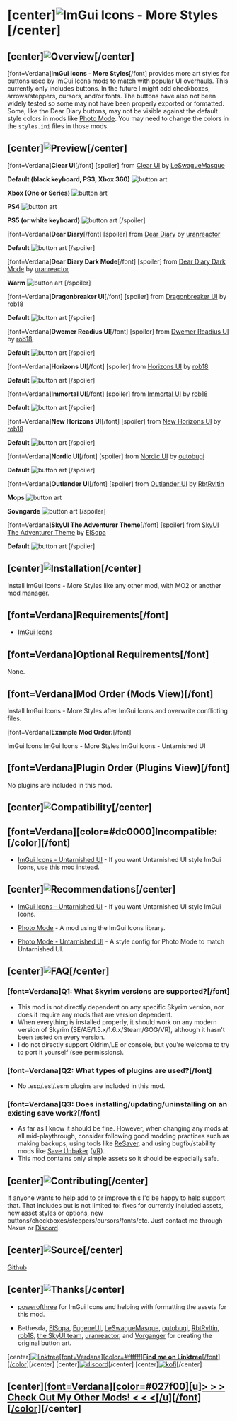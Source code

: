 # \[center\]![ImGui Icons - More Styles](https://raw.githubusercontent.com/GroundAura/ImGui-SkyUI-Icons/main/docs/images/brand/Title.png)\[/center\]

## \[center\]![Overview](https://raw.githubusercontent.com/GroundAura/ImGui-SkyUI-Icons/main/docs/images/banners/Overview.png)\[/center\]

\[font=Verdana\]**ImGui Icons - More Styles**\[/font\] provides more art styles for buttons used by ImGui Icons mods to match with popular UI overhauls. This currently only includes buttons. In the future I might add checkboxes, arrows/steppers, cursors, and/or fonts. The buttons have also not been widely tested so some may not have been properly exported or formatted. Some, like the Dear Diary buttons, may not be visible against the default style colors in mods like [Photo Mode](https://www.nexusmods.com/skyrimspecialedition/mods/91701). You may need to change the colors in the `styles.ini` files in those mods.

## \[center\]![Preview](https://raw.githubusercontent.com/GroundAura/ImGui-SkyUI-Icons/main/docs/images/banners/Preview.png)\[/center\]

\[font=Verdana\]**Clear UI**\[/font\]
\[spoiler\]
from [Clear UI](https://www.nexusmods.com/skyrimspecialedition/mods/51783) by [LeSwagueMasque](https://www.nexusmods.com/users/2390394)

**Default (black keyboard, PS3, Xbox 360)**
![button art](https://raw.githubusercontent.com/GroundAura/ImGui-SkyUI-Icons/main/docs/images/preview/Button_ClearUI-default.png)

**Xbox (One or Series)**
![button art](https://raw.githubusercontent.com/GroundAura/ImGui-SkyUI-Icons/main/docs/images/preview/Button_ClearUI-xbox1.png)

**PS4**
![button art](https://raw.githubusercontent.com/GroundAura/ImGui-SkyUI-Icons/main/docs/images/preview/Button_ClearUI-ps4.png)

**PS5 (or white keyboard)**
![button art](https://raw.githubusercontent.com/GroundAura/ImGui-SkyUI-Icons/main/docs/images/preview/Button_ClearUI-ps5.png)
\[/spoiler\]

\[font=Verdana\]**Dear Diary**\[/font\]
\[spoiler\]
from [Dear Diary](https://www.nexusmods.com/skyrimspecialedition/mods/23010) by [uranreactor](https://www.nexusmods.com/users/1863120)

**Default**
![button art](https://raw.githubusercontent.com/GroundAura/ImGui-SkyUI-Icons/main/docs/images/preview/Button_DearDiary.png)
\[/spoiler\]

\[font=Verdana\]**Dear Diary Dark Mode**\[/font\]
\[spoiler\]
from [Dear Diary Dark Mode](https://www.nexusmods.com/skyrimspecialedition/mods/60837) by [uranreactor](https://www.nexusmods.com/users/18631200)

**Warm**
![button art](https://raw.githubusercontent.com/GroundAura/ImGui-SkyUI-Icons/main/docs/images/preview/Button_DearDiaryDarkMode.png)
\[/spoiler\]

\[font=Verdana\]**Dragonbreaker UI**\[/font\]
\[spoiler\]
from [Dragonbreaker UI](https://www.nexusmods.com/skyrimspecialedition/mods/73208) by [rob18](https://www.nexusmods.com/users/655360)

**Default**
![button art](https://raw.githubusercontent.com/GroundAura/ImGui-SkyUI-Icons/main/docs/images/preview/Button_Dragonbreaker.png)
\[/spoiler\]

\[font=Verdana\]**Dwemer Readius UI**\[/font\]
\[spoiler\]
from [Dwemer Readius UI](https://www.nexusmods.com/skyrimspecialedition/mods/46393) by [rob18](https://www.nexusmods.com/users/655360)

**Default**
![button art](https://raw.githubusercontent.com/GroundAura/ImGui-SkyUI-Icons/main/docs/images/preview/Button_DwemerReadius.png)
\[/spoiler\]

\[font=Verdana\]**Horizons UI**\[/font\]
\[spoiler\]
from [Horizons UI](https://www.nexusmods.com/skyrimspecialedition/mods/55441) by [rob18](https://www.nexusmods.com/users/655360)

**Default**
![button art](https://raw.githubusercontent.com/GroundAura/ImGui-SkyUI-Icons/main/docs/images/preview/Button_Horizons.png)
\[/spoiler\]

\[font=Verdana\]**Immortal UI**\[/font\]
\[spoiler\]
from [Immortal UI](https://www.nexusmods.com/skyrimspecialedition/mods/81054) by [rob18](https://www.nexusmods.com/users/655360)

**Default**
![button art](https://raw.githubusercontent.com/GroundAura/ImGui-SkyUI-Icons/main/docs/images/preview/Button_Immortal.png)
\[/spoiler\]

\[font=Verdana\]**New Horizons UI**\[/font\]
\[spoiler\]
from [New Horizons UI](https://www.nexusmods.com/skyrimspecialedition/mods/87113) by [rob18](https://www.nexusmods.com/users/655360)

**Default**
![button art](https://raw.githubusercontent.com/GroundAura/ImGui-SkyUI-Icons/main/docs/images/preview/Button_NewHorizons.png)
\[/spoiler\]

\[font=Verdana\]**Nordic UI**\[/font\]
\[spoiler\]
from [Nordic UI](https://www.nexusmods.com/skyrimspecialedition/mods/49881) by [outobugi](https://www.nexusmods.com/users/27579385)

**Default**
![button art](https://raw.githubusercontent.com/GroundAura/ImGui-SkyUI-Icons/main/docs/images/preview/Button_Nordic.png)
\[/spoiler\]

\[font=Verdana\]**Outlander UI**\[/font\]
\[spoiler\]
from [Outlander UI](https://www.nexusmods.com/skyrimspecialedition/mods/53752) by [RbtRvltin](https://www.nexusmods.com/users/34846400)

**Mops**
![button art](https://raw.githubusercontent.com/GroundAura/ImGui-SkyUI-Icons/main/docs/images/preview/Button_Outlander-mops.png)

**Sovngarde**
![button art](https://raw.githubusercontent.com/GroundAura/ImGui-SkyUI-Icons/main/docs/images/preview/Button_Outlander-sovngarde.png)
\[/spoiler\]

\[font=Verdana\]**SkyUI The Adventurer Theme**\[/font\]
\[spoiler\]
from [SkyUI The Adventurer Theme](https://www.nexusmods.com/skyrimspecialedition/mods/35568) by [ElSopa](https://www.nexusmods.com/users/6960827)

**Default**
![button art](https://raw.githubusercontent.com/GroundAura/ImGui-SkyUI-Icons/main/docs/images/preview/Button_TheAdventurerTheme.png)
\[/spoiler\]

## \[center\]![Installation](https://raw.githubusercontent.com/GroundAura/ImGui-SkyUI-Icons/main/docs/images/banners/Installation.png)\[/center\]

Install ImGui Icons - More Styles like any other mod, with MO2 or another mod manager.

## \[font=Verdana\]**Requirements**\[/font\]

- [ImGui Icons](https://www.nexusmods.com/skyrimspecialedition/mods/114790)

## \[font=Verdana\]**Optional Requirements**\[/font\]

None.

## \[font=Verdana\]**Mod Order (Mods View)**\[/font\]

Install ImGui Icons - More Styles after ImGui Icons and overwrite conflicting files.

\[font=Verdana\]**Example Mod Order:**\[/font\]

ImGui Icons
ImGui Icons - More Styles
ImGui Icons - Untarnished UI

## \[font=Verdana\]**Plugin Order (Plugins View)**\[/font\]

No plugins are included in this mod.

## \[center\]![Compatibility](https://raw.githubusercontent.com/GroundAura/ImGui-SkyUI-Icons/main/docs/images/banners/Compatibility.png)\[/center\]

## \[font=Verdana\]\[color=#dc0000\]**Incompatible:**\[/color\]\[/font\]

- [ImGui Icons - Untarnished UI](https://www.nexusmods.com/skyrimspecialedition/mods/114953) - If you want Untarnished UI style ImGui Icons, use this mod instead.

## \[center\]![Recommendations](https://raw.githubusercontent.com/GroundAura/ImGui-SkyUI-Icons/main/docs/images/banners/Recommendations.png)\[/center\]

- [ImGui Icons - Untarnished UI](https://www.nexusmods.com/skyrimspecialedition/mods/114953) - If you want Untarnished UI style ImGui Icons.

- [Photo Mode](https://www.nexusmods.com/skyrimspecialedition/mods/91701) - A mod using the ImGui Icons library.

- [Photo Mode - Untarnished UI](https://www.nexusmods.com/skyrimspecialedition/mods/111708) - A style config for Photo Mode to match Untarnished UI.

## \[center\]![FAQ](https://raw.githubusercontent.com/GroundAura/ImGui-SkyUI-Icons/main/docs/images/banners/FAQ.png)\[/center\]

### \[font=Verdana\]**Q1: What Skyrim versions are supported?**\[/font\]

- This mod is not directly dependent on any specific Skyrim version, nor does it require any mods that are version dependent.
- When everything is installed properly, it should work on any modern version of Skyrim (SE/AE/1.5.x/1.6.x/Steam/GOG/VR), although it hasn't been tested on every version.
- I do not directly support Oldrim/LE or console, but you're welcome to try to port it yourself (see permissions).

### \[font=Verdana\]**Q2: What types of plugins are used?**\[/font\]

- No .esp/.esl/.esm plugins are included in this mod.

### \[font=Verdana\]**Q3: Does installing/updating/uninstalling on an existing save work?**\[/font\]

- As far as I know it should be fine. However, when changing any mods at all mid-playthrough, consider following good modding practices such as making backups, using tools like [ReSaver](https://www.nexusmods.com/skyrimspecialedition/mods/5031), and using bugfix/stability mods like [Save Unbaker](https://www.nexusmods.com/skyrimspecialedition/mods/85565) ([VR](https://www.nexusmods.com/skyrimspecialedition/mods/86265)).
- This mod contains only simple assets so it should be especially safe.

## \[center\]![Contributing](https://raw.githubusercontent.com/GroundAura/ImGui-SkyUI-Icons/main/docs/images/banners/Contributing.png)\[/center\]

If anyone wants to help add to or improve this I'd be happy to help support that. That includes but is not limited to: fixes for currently included assets, new asset styles or options, new buttons/checkboxes/steppers/cursors/fonts/etc. Just contact me through Nexus or [Discord](https://discord.gg/zft8DmbfKv).

## \[center\]![Source](https://raw.githubusercontent.com/GroundAura/ImGui-SkyUI-Icons/main/docs/images/banners/Source.png)\[/center\]

[Github](https://github.com/GroundAura/ImGui-SkyUI-Icons)

## \[center\]![Thanks](https://raw.githubusercontent.com/GroundAura/ImGui-SkyUI-Icons/main/docs/images/banners/Thanks.png)\[/center\]

- [powerofthree](https://www.nexusmods.com/users/2148728) for ImGui Icons and helping with formatting the assets for this mod.

- Bethesda, [ElSopa](https://www.nexusmods.com/users/6960827), [EugeneUI](https://www.nexusmods.com/users/42994655), [LeSwagueMasque](https://www.nexusmods.com/users/2390394), [outobugi](https://www.nexusmods.com/users/27579385), [RbtRvltin](https://www.nexusmods.com/users/34846400), [rob18](https://www.nexusmods.com/users/655360), [the SkyUI team](https://www.nexusmods.com/skyrimspecialedition/mods/12604), [uranreactor](https://www.nexusmods.com/users/18631200), and [Vorganger](https://www.nexusmods.com/users/70680968) for creating the original button art.

\[center\][![linktree](https://i.imgur.com/jOQE4n8.png)](https://linktr.ee/groundaura)[\[font=Verdana\]\[color=#ffffff\]**Find me on Linktree**\[/font\]\[/color\]](https://linktr.ee/groundaura)\[/center\]
\[center\][![discord](https://github.com/doodlum/nexusmods-widgets/blob/main/Discord_40px.png?raw=true)](https://discord.gg/zft8DmbfKv)\[/center\]
\[center\][![kofi](https://github.com/doodlum/nexusmods-widgets/blob/main/Ko-fi_40px_60fps.png?raw=true)](https://ko-fi.com/groundaura)\[/center\]

## \[center\][\[font=Verdana\]\[color=#027f00\]\[u\]**> > > Check Out My Other Mods! < < <**\[/u\]\[/font\]\[/color\]](https://www.nexusmods.com/users/97658973?tab=user+files)\[/center\]
